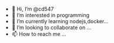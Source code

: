 - 👋 Hi, I’m @cd547
- 👀 I’m interested in programming
- 🌱 I’m currently learning nodejs,docker...
- 💞️ I’m looking to collaborate on ...
- 📫 How to reach me ...

<!---
cd547/cd547 is a ✨ special ✨ repository because its `README.md` (this file) appears on your GitHub profile.
You can click the Preview link to take a look at your changes.
--->
